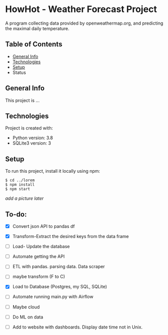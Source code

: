 # HowHot - Weather Forecast Project
A program collecting data provided by openweathermap.org, and predicting the maximal daily temperature.

## Table of Contents
* [General Info](#general-info)
* [Technologies](#technologies)
* [Setup](#setup)
* Status

## General Info
This project is ...

## Technologies
Project is created with:
* Python version: 3.8
* SQLite3 version: 3

## Setup
To run this project, install it locally using npm:

```
$ cd ../lorem
$ npm install
$ npm start
```
*add a picture later*

## To-do:
- [x] Convert json API to pandas df
- [x] Transform-Extract the desired keys from the data frame
- [ ] Load- Update the database
- [ ] Automate getting the API
- [ ] ETL with pandas. parsing data. Data scraper
- [ ] maybe transform (F to C)
- [x] Load to Database (Postgres, my SQL, SQLite)
- [ ] Automate running main.py with Airflow
- [ ] Maybe cloud
- [ ] Do ML on data
- [ ] Add to website with dashboards. Display date time not in Unix.

